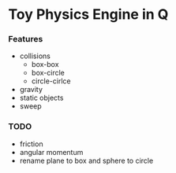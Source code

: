 # Toy Physics Engine in Q

### Features
- collisions
    - box-box
    - box-circle
    - circle-cirlce
- gravity
- static objects
- sweep

### TODO
- friction
- angular momentum
- rename plane to box and sphere to circle